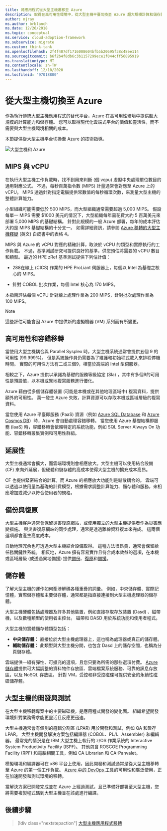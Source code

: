 ```yaml
---
title: 將應用程式從大型主機遷移至 Azure
description: 取得在高可用性環境中，從大型主機平臺切換至 Azure 超大規模計算和儲存體的技術指引。
author: njray
ms.author: brblanch
ms.date: 12/26/2018
ms.topic: conceptual
ms.service: cloud-adoption-framework
ms.subservice: migrate
ms.custom: think-tank
ms.openlocfilehash: 2f4f407df1716008604bfb5b20695f38c48ee114
ms.sourcegitcommit: b6f2b4f8db6c3b1157299ece1f044cff56895919
ms.translationtype: MT
ms.contentlocale: zh-TW
ms.lasthandoff: 12/10/2020
ms.locfileid: "97018800"
---
```

<!-- docutune:casing "Table 4" "Parallel Sysplex" CF Assembler "Demystifying Mainframe-to-Azure Migration" "ROSCOE Programming Facility" "RPF" "CA Librarian" CA-Panvalet -->
<!-- cSpell:ignore vCPUs Proliant Sysplex IPLs DASDs LPARs ISPF Panvalet -->

# <a name="make-the-switch-from-mainframes-to-azure"></a>從大型主機切換至 Azure

作為執行傳統大型主機應用程式的替代平台，Azure 在高可用性環境中提供超大規模的計算能力和儲存體。 您可以取得現代化雲端式平台的價值和靈活性，而不需要與大型主機環境相關的成本。

本節提供從大型主機平台切換至 Azure 的技術指導。

![大型主機和 Azure](../../_images/mainframe-migration/make-the-switch.png)

<!-- docutune:casing vCPUs -->

## <a name="mips-vs-vcpus"></a>MIPS 與 vCPU

在執行大型主機工作負載時，找不到用來判斷 (個 vcpu) 虛擬中央處理單位數目的通用對應公式。 不過，每秒百萬指令數 (MIPS) 計量通常會對應至 Azure 上的 vCPU。 MIPS 透過針對指定電腦提供常數值的每秒循環次數，來測量大型主機的整體計算能力。

小型組織可能需要低於 500 MIPS，而大型組織通常需要超過 5,000 MIPS。 假設每單一 MIPS 需要 $1000 美元的情況下，大型組織每年需花費大約 5 百萬美元來部署 5,000 MIPS 的基礎結構。 針對此規模的一般 Azure 部署，每年的成本評估大約是 MIPS 基礎結構的十分支一。 如需詳細資訊，請參閱 [Azure 移轉的大型主機釋疑](https://azure.microsoft.com/resources/demystifying-mainframe-to-azure-migration) \(英文\) 白皮書中的表格 4。

MIPS 與 Azure 的 vCPU 對應的精確計算，取決於 vCPU 的類型和實際執行的工作負載。 不過，基準測試研究可提供良好的基準，供您預估將需要的 vCPU 數目和類型。 最近的 HPE zRef 基準測試提供下列估計值：

- 288在線上 (CICS) 作業的 HPE ProLiant 伺服器上，每個以 Intel 為基礎之核心的 MIPS。

- 針對 COBOL 批次作業，每個 Intel 核心為 170 MIPS。

本指南評估每個 vCPU 針對線上處理作業為 200 MIPS，針對批次處理作業為 100 MIPS。

> [!NOTE]
> 這些評估可能會因 Azure 中提供新的虛擬機器 (VM) 系列而有所變更。

## <a name="high-availability-and-failover"></a>高可用性和容錯移轉

當使用大型主機耦合與 Parallel Sysplex 時，大型主機系統通常會提供五個 9 的可用性 (99.999%)。 但是系統操作員仍需要為了維護和初始程式載入來排程停機時間。 實際的可用性方法有二或三個9，相當於高端的 Intel 型伺服器。

相較之下，Azure 提供以承諾為基礎的服務等級協定 (Sla) ，其中有多個9的可用性是預設值，以本機或異地複寫服務進行優化。

Azure 藉由從多個儲存體裝置 (可能是本機或在其他地理區域中) 複寫資料，提供額外的可用性。 萬一發生 Azure 失敗，計算資源可以存取本機或區域層級的複寫資料。

當您使用 Azure 平臺即服務 (PaaS) 資源（例如 [Azure SQL Database](/azure/sql-database/sql-database-technical-overview) 和 [Azure Cosmos DB](/azure/cosmos-db/introduction)）時，Azure 會自動處理容錯移轉。 當您使用 Azure 基礎結構即服務 (IaaS) 時，容錯移轉會依賴特定的系統功能，例如 SQL Server Always On 功能、容錯移轉叢集實例和可用性群組。

## <a name="scalability"></a>延展性

大型主機通常會擴大，而雲端環境則會相應放大。大型主機可以使用結合設備 (CF) 來向外延展，但硬體和儲存體的高成本使得大型主機的擴充成本高昂。

CF 也提供緊密結合的計算，而 Azure 的相應放大功能則是鬆散耦合的。 雲端可以透過以使用量為基礎的計費模型，根據需求調整計算能力、儲存體和服務，來相應增加或減少以符合使用者的規格。

## <a name="backup-and-recovery"></a>備份與復原

大型主機客戶通常會保留災害復原網站，或使用獨立的大型主機提供者作為災害應變措施。 與災害復原網站的同步處理，通常是透過離線資料複本來完成。 這兩個選項都會產生高度成本。

自動地理冗余也可透過大型主機結合設備取得。 這種方法很昂貴，通常會保留給任務關鍵性系統。 相反地，Azure 擁有容易實作且符合成本效益的選項，在本機或區域層級 (或透過異地備援) 提供[備份](/azure/backup/backup-overview)、[復原](/azure/site-recovery/site-recovery-overview)和[備援](/azure/storage/common/storage-redundancy)。

## <a name="storage"></a>儲存體

了解大型主機的運作如何牽涉解碼各種重疊的詞彙。 例如，中央儲存體、實際記憶體，實際儲存體和主要儲存體，通常都是指直接連接到大型主機處理器的儲存體。

大型主機硬體包括處理器及許多其他裝置，例如直接存取存放裝置 (Dasd) 、磁帶機，以及數種類型的使用者主控台。 磁帶和 DASD 用於系統功能和使用者程式。

大型主機的實體儲存體類型包括：

- **中央儲存體：** 直接位於大型主機處理器上，這也稱為處理器或真正的儲存體。
- **輔助儲存體：** 此類型與大型主機分開，也包含 Dasd 上的儲存空間，也稱為分頁儲存體。

雲端提供一組有彈性、可擴充的選項，且您只要為所需的那些選項付費。 [Azure 儲存體](/azure/storage/common/storage-introduction)提供可大幅調整的資料物件存放區、雲端檔案系統服務、可靠的訊息存放區，以及 NoSQL 存放區。 針對 VM，受控和非受控磁碟可提供安全的永續性磁碟儲存體。

## <a name="mainframe-development-and-testing"></a>大型主機的開發與測試

在大型主機移轉專案中的主要磁碟機，是應用程式開發的變化面。 組織希望開發環境針對業務需求能更靈活且反應更迅速。

大型主機通常會有個別的邏輯分割區 (LPAR) 用於開發和測試，例如 QA 和暫存 LPAR。 大型主機開發解決方案包括編譯器 (COBOL、PL/I、Assembler) 和編輯器。 最常見的情況是在 IBM 大型主機上執行的 z/OS 作業系統的 Interactive System Productivity Facility (ISPF)。 其他包含 ROSCOE Programming Facility (RPF) 和電腦相關工具，例如 CA Librarian 和 CA-Panvalet。

模擬環境和編譯器可在 x86 平台上使用，因此開發和測試通常是從大型主機移轉至 Azure 的第一個工作負載。 [Azure 中的 DevOps 工具](https://azure.microsoft.com/solutions/devops)的可用性和廣泛使用，正在加速開發和測試環境的移轉。

當解決方案已開發完成並在 Azure 上經過測試，且已準備好部署至大型主機，您將需要複製程式碼到大型主機並在該處進行編譯。

## <a name="next-steps"></a>後續步驟

> [!div class="nextstepaction"]
> [大型主機應用程式移轉](./application-strategies.md)
